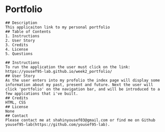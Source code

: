 # Portfolio  
    ## Description
    This applicaiton link to my personal portfolio
    ## Table of Contents
    1. Instructions
    2. User Story
    3. Credits
    4. License
    5. Questions 

    ## Instructions
    To run the application the user must click on the link: https://yousef95-lab.github.io/week2_portfolio/
    ## User Story
    As the user enters into my profolio the index page will display some information about my past, present and future. Next the user will click 'portfolio' on the navigation bar, and will be introduced to a few applcations that i've built. 
    ## Credits
    HTML, CSS
    ## License
    None
    ## Contact
    Please contact me at shahinyousef03@gmail.com or find me on Github yousef95-lab(https://github.com/yousef95-lab). 